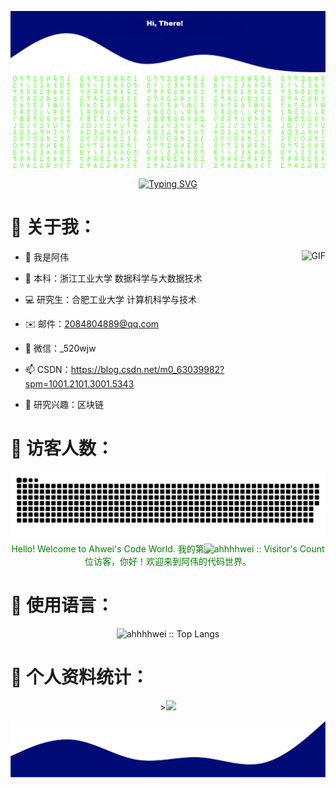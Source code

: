 ![](./pic/readme-top.png)
![Matrix SVG](./pic/matrix.svg)

<p align="center"><a href="https://git.io/typing-svg"><img src="https://readme-typing-svg.demolab.com?font=Fira+Code&weight=900&pause=1000&color=0B3AB8&width=435&lines=Work+one+hour+a+day.%E6%AF%8F%E5%A4%A9%E5%B7%A5%E4%BD%9C%E4%B8%80%E5%B0%8F%E6%97%B6;Maintain+health+for+50+years.%E5%81%A5%E5%BA%B7%E5%B7%A5%E4%BD%9C%E4%BA%94%E5%8D%81%E5%B9%B4;Live+a+happy+life+forever.%E5%B9%B8%E7%A6%8F%E7%94%9F%E6%B4%BB%E4%B8%80%E8%BE%88%E5%AD%90%EF%BC%81" alt="Typing SVG" /></a></p>

# 🤔 关于我：

<img align="right" alt="GIF" src="https://raw.githubusercontent.com/JoeyBling/JoeyBling/master/pic/pusheencode.gif" />

- 👋  我是阿伟

- 🏫  本科：浙江工业大学 数据科学与大数据技术

- 💻  研究生：合肥工业大学 计算机科学与技术

- ✉️  邮件：2084804889@qq.com

- 💬  微信：_520wjw

- 📫  CSDN：https://blog.csdn.net/m0_63039982?spm=1001.2101.3001.5343

- 💞️  研究兴趣：区块链

# 👀 访客人数：

<picture>
  <source media="(prefers-color-scheme: dark)" srcset="https://raw.githubusercontent.com/ahhhhwei/ahhhhwei/output/github-contribution-grid-snake-dark.svg">
  <source media="(prefers-color-scheme: light)" srcset="https://raw.githubusercontent.com/ahhhhwei/ahhhhwei/output/github-contribution-grid-snake.svg">
  <img alt="github contribution grid snake animation" src="https://raw.githubusercontent.com/ahhhhwei/ahhhhwei/output/github-contribution-grid-snake.svg">
</picture>

<div style="text-align: center; color: green;">
    Hello! Welcome to Ahwei's Code World. 我的第<img src="https://profile-counter.glitch.me/ahhhhwei/count.svg" alt="ahhhhwei :: Visitor's Count" />位访客，你好！欢迎来到阿伟的代码世界。
</div>

# 🔣 使用语言：

<p align="center"><img src="https://github-readme-stats.vercel.app/api/top-langs/?username=ahhhhwei&langs_count=10&theme=tokyonight&layout=compact" alt="ahhhhwei :: Top Langs" /></p>

# 📝 个人资料统计：

<p align="center">><img src="https://github-readme-stats.vercel.app/api?username=ahhhhwei&show_icons=true&line_height=45&theme=dracula&include_all_commits=true"  /></p>

![bottom.png](./pic/readme-bottom.png)












 
